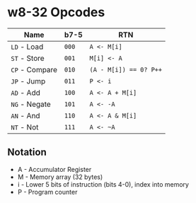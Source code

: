 # w8-32 Opcodes

 Name           | b7-5   | RTN
----------------|--------|-----------
`LD` - Load     |  `000` | `A <- M[i]`
`ST` - Store    |  `001` | `M[i] <- A`
`CP` - Compare  |  `010` | `(A - M[i]) == 0? P++`
`JP` - Jump     |  `011` | `P <- i`
`AD` - Add      |  `100` | `A <- A + M[i]`
`NG` - Negate   |  `101` | `A <- -A`
`AN` - And      |  `110` | `A <- A & M[i]`
`NT` - Not      |  `111` | `A <- ~A`

## Notation
* A - Accumulator Register
* M - Memory array (32 bytes)
* i - Lower 5 bits of instruction (bits 4-0), index into memory
* P - Program counter
